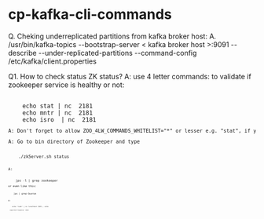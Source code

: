 # cp-kafka-cli-commands

Q. Cheking underreplicated partitions from kafka broker host:
A.
    /usr/bin/kafka-topics --bootstrap-server < kafka broker host >:9091  --describe --under-replicated-partitions --command-config /etc/kafka/client.properties

Q1. How to check status ZK status?
A: use 4 letter commands:
to validate if zookeeper service is healthy or not:
<pre><code>
    echo stat | nc <zookeeper ip> 2181
    echo mntr | nc <zookeeper ip> 2181
    echo isro  | nc <zookeeper ip> 2181
<code><pre>
A: Don't forget to allow ZOO_4LW_COMMANDS_WHITELIST="*" or lesser e.g. "stat", if you're running Zk in a Container. Otherwise you'll get a stat is not executed because it is not in the whitelist.

A: Go to bin directory of Zookeeper and type
<pre><code>
    ./zkServer.sh status
<code><pre>

A:
<pre><code>
    jps -l | grep zookeeper
<code><pre>
or even like this:
<pre><code>
    jps | grep Quorum
<code><pre>

A:
<pre><code>
    echo "ruok" | nc localhost 2181 ; echo 
<code><pre>
  expected response: imok
